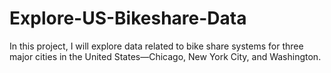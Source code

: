 # Explore-US-Bikeshare-Data
In this project, I will explore data related to bike share systems for three major cities in the United States—Chicago, New York City, and Washington.
